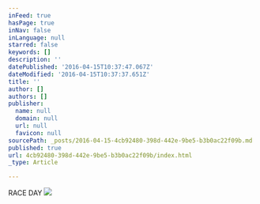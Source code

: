 ```yaml
---
inFeed: true
hasPage: true
inNav: false
inLanguage: null
starred: false
keywords: []
description: ''
datePublished: '2016-04-15T10:37:47.067Z'
dateModified: '2016-04-15T10:37:37.651Z'
title: ''
author: []
authors: []
publisher:
  name: null
  domain: null
  url: null
  favicon: null
sourcePath: _posts/2016-04-15-4cb92480-398d-442e-9be5-b3b0ac22f09b.md
published: true
url: 4cb92480-398d-442e-9be5-b3b0ac22f09b/index.html
_type: Article

---
```

RACE DAY
![](https://the-grid-user-content.s3-us-west-2.amazonaws.com/a8fdbeec-5a60-4ae2-b4f2-eb56b03a9db7.jpg)